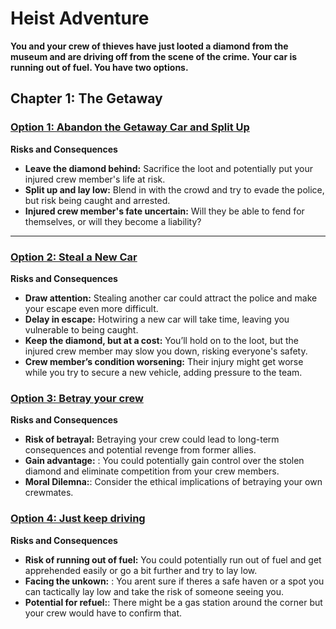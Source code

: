 # Heist Adventure

**You and your crew of thieves have just looted a diamond from the museum and are driving off from the scene of the crime. Your car is running out of fuel. You have two options.**

## Chapter 1: The Getaway

### [**Option 1: Abandon the Getaway Car and Split Up**](abandonCar.md) <br>

**Risks and Consequences**<br>

* **Leave the diamond behind:** Sacrifice the loot and potentially put your injured crew member's life at risk.
* **Split up and lay low:** Blend in with the crowd and try to evade the police, but risk being caught and arrested.
* **Injured crew member's fate uncertain:** Will they be able to fend for themselves, or will they become a liability?

---

### [**Option 2: Steal a New Car**](stealANewCar.md) <br>

**Risks and Consequences**<br>

* **Draw attention:** Stealing another car could attract the police and make your escape even more difficult.
* **Delay in escape:** Hotwiring a new car will take time, leaving you vulnerable to being caught.
* **Keep the diamond, but at a cost:** You’ll hold on to the loot, but the injured crew member may slow you down, risking everyone's safety.
* **Crew member’s condition worsening:** Their injury might get worse while you try to secure a new vehicle, adding pressure to the team.

### [**Option 3: Betray your crew**](betraycrew.md) <br>

**Risks and Consequences**

* **Risk of betrayal:** Betraying your crew could lead to long-term consequences and potential revenge from former allies.
* **Gain advantage:** : You could potentially gain control over the stolen diamond and eliminate competition from your crew members.
* **Moral Dilemna:**: Consider the ethical implications of betraying your own crewmates.
  
### [**Option 4: Just keep driving**](keepdriving.md) <br>

**Risks and Consequences**

* **Risk of running out of fuel:** You could potentially run out of fuel and get apprehended easily or go a bit further and try to lay low.
* **Facing the unkown:** : You arent sure if theres a safe haven or a spot you can tactically lay low and take the risk of someone seeing you.
* **Potential for refuel:**: There might be a gas station around the corner but your crew would have to confirm that.

